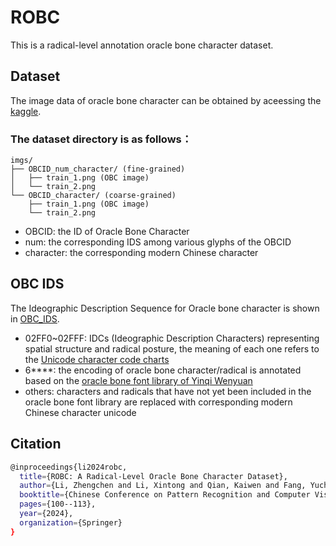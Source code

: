 ROBC
====
This is a radical-level annotation oracle bone character dataset.

## Dataset
The image data of oracle bone character can be obtained by aceessing the [kaggle](https://www.kaggle.com/datasets/ycfanglab/radical-level-oracle-bone-character-dataset).

### The dataset directory is as follows：
```plaintext
imgs/
├── OBCID_num_character/ (fine-grained)
│   ├── train_1.png (OBC image)
│   └── train_2.png
└── OBCID_character/ (coarse-grained)
    ├── train_1.png (OBC image)
    └── train_2.png 
```
- OBCID: the ID of Oracle Bone Character
- num: the corresponding IDS among various glyphs of the OBCID 
- character: the corresponding modern Chinese character

## OBC IDS
The Ideographic Description Sequence for Oracle bone character is shown in [OBC_IDS](./OBC_IDS.json).
- 02FF0~02FFF: IDCs (Ideographic Description Characters) representing spatial structure and radical posture, the meaning of each one refers to the [Unicode character code charts](https://www.unicode.org/charts/PDF/U2FF0.pdf)
- 6****: the encoding of oracle bone character/radical is annotated based on the [oracle bone font library of Yinqi Wenyuan](https://jgw.aynu.edu.cn/home/down/index.html)
- others: characters and radicals that have not yet been included in the oracle bone font library are replaced with corresponding modern Chinese character unicode

## Citation
```bash
@inproceedings{li2024robc,
  title={ROBC: A Radical-Level Oracle Bone Character Dataset},
  author={Li, Zhengchen and Li, Xintong and Qian, Kaiwen and Fang, Yuchun},
  booktitle={Chinese Conference on Pattern Recognition and Computer Vision (PRCV)},
  pages={100--113},
  year={2024},
  organization={Springer}
}
```

